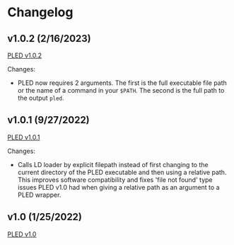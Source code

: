 # Changelog

## v1.0.2 (2/16/2023)

[PLED v1.0.2](https://github.com/alex-free/pled/releases/download/v1.0.2/pled-1.0.2.zip)

Changes:

*   PLED now requires 2 arguments. The first is the full executable file path or the name of a command in your `$PATH`. The second is the full path to the output `pled`.

## v1.0.1 (9/27/2022)

[PLED v1.0.1](https://github.com/alex-free/pled/releases/download/v1.0.1/pled-1.0.1.zip)

Changes:

*   Calls LD loader by explicit filepath instead of first changing to the current directory of the PLED executable and then using a relative path. This improves software compatibility and fixes 'file not found' type issues PLED v1.0 had when giving a relative path as an argument to a PLED wrapper.

## v1.0 (1/25/2022)

[PLED v1.0](https://github.com/alex-free/pled/releases/download/v1.0/pled-1.0.zip)
